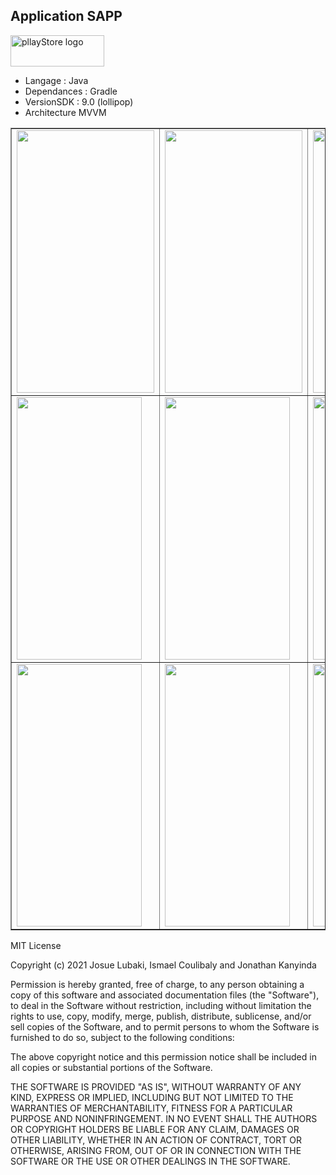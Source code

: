 <p>
  <h2>Application SAPP </h2>
  <a href="https://play.google.com/store/apps/details?id=ca.ghost_team.sapp"  rel="noopener noreferrer" target="_blank">
    <img src="https://images.squarespace-cdn.com/content/v1/6089653d9b3d423216d4fc70/1619912777616-MZTU900VIV41A3V2KLMQ/GooglePLay.png" 
         alt="pllayStore logo"
         width="150"
         height="50"/>
  </a>

* Langage : Java
* Dependances : Gradle
* VersionSDK : 9.0 (lollipop)
* Architecture MVVM
<!-- * Template : https://github.com/ArthurHub/awesome-android-ui -->

<table border="1">
  <tr>
    <td> <img src="https://github.com/josue-lubaki/SAPP/blob/master/vue/splash.png" width=220 height=420 /></td>
    <td> <img src="https://github.com/josue-lubaki/SAPP/blob/master/vue/loginPage.png" width=220 height=420 /></td>
    <td> <img src="https://github.com/josue-lubaki/SAPP/blob/master/vue/register.png" width=220 height=420 /></td>
  </tr>
  <tr>
    <td> <img src="https://github.com/josue-lubaki/SAPP/blob/master/vue/homePage.png" width=200 height=420 /></td>
    <td> <img src="https://github.com/josue-lubaki/SAPP/blob/master/vue/Favoris.png" width=200 height=420 /></td>
    <td> <img src="https://github.com/josue-lubaki/SAPP/blob/master/vue/addpost.png" width=200 height=420 /></td>
  </tr>
  <tr>
    <td> <img src="https://github.com/josue-lubaki/SAPP/blob/master/vue/details.png" width=200 height=420 /></td>
    <td> <img src="https://github.com/josue-lubaki/SAPP/blob/master/vue/mesannonce.png" width=200 height=420 /></td>
    <td> <img src="https://github.com/josue-lubaki/SAPP/blob/master/vue/maps.png" width=200 height=420 /></td>
  </tr>
</table>

<!-- ___________ <img src="https://github.com/josue-lubaki/SAPP/blob/master/vue/splash.png" width=260 height=480 /> ___________ 
<img src="https://github.com/josue-lubaki/SAPP/blob/master/vue/loginPage.png" width=260 height=480 /> __________ <br><br>
___________ <img src="https://github.com/josue-lubaki/SAPP/blob/master/vue/register.png" width=260 height=480 /> ___________ -->
<!-- <img src="https://github.com/josue-lubaki/SAPP/blob/master/vue/homePage.png" width=260 height=480 /> __________ <br><br>
___________ <img src="https://github.com/josue-lubaki/SAPP/blob/master/vue/Favoris.png" width=260 height=480 /> ___________
<img src="https://github.com/josue-lubaki/SAPP/blob/master/vue/addpost.png" width=260 height=480 /> ___________ <br><br> -->
<!-- ___________ <img src="https://github.com/josue-lubaki/SAPP/blob/master/vue/details.png" width=260 height=480 /> ___________
<img src="https://github.com/josue-lubaki/SAPP/blob/master/vue/mesannonce.png" width=260 height=480 /> ___________ <br><br>
___________ <img src="https://github.com/josue-lubaki/SAPP/blob/master/vue/profile.png" width=260 height=480 /> ____________
<img src="https://github.com/josue-lubaki/SAPP/blob/master/vue/maps.png" width=260 height=480 /><br><br> -->

MIT License

Copyright (c) 2021 Josue Lubaki, Ismael Coulibaly and Jonathan Kanyinda

Permission is hereby granted, free of charge, to any person obtaining a copy
of this software and associated documentation files (the "Software"), to deal
in the Software without restriction, including without limitation the rights
to use, copy, modify, merge, publish, distribute, sublicense, and/or sell
copies of the Software, and to permit persons to whom the Software is
furnished to do so, subject to the following conditions:

The above copyright notice and this permission notice shall be included in all
copies or substantial portions of the Software.

THE SOFTWARE IS PROVIDED "AS IS", WITHOUT WARRANTY OF ANY KIND, EXPRESS OR
IMPLIED, INCLUDING BUT NOT LIMITED TO THE WARRANTIES OF MERCHANTABILITY,
FITNESS FOR A PARTICULAR PURPOSE AND NONINFRINGEMENT. IN NO EVENT SHALL THE
AUTHORS OR COPYRIGHT HOLDERS BE LIABLE FOR ANY CLAIM, DAMAGES OR OTHER
LIABILITY, WHETHER IN AN ACTION OF CONTRACT, TORT OR OTHERWISE, ARISING FROM,
OUT OF OR IN CONNECTION WITH THE SOFTWARE OR THE USE OR OTHER DEALINGS IN THE
SOFTWARE.
